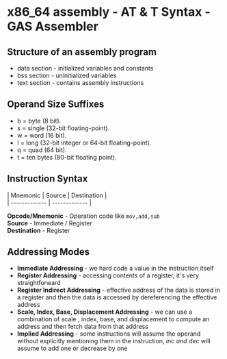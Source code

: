 # x86_64 assembly - AT & T Syntax - GAS Assembler 

## Structure of an assembly program
* data section - initialized variables and constants
* bss section -  uninitialized variables
* text section - contains assembly instructions

## Operand Size Suffixes
* b = byte (8 bit).
* s = single (32-bit floating-point).
* w = word (16 bit).
* l = long (32-bit integer or 64-bit floating-point).
* q = quad (64 bit).
* t = ten bytes (80-bit floating point).

## Instruction Syntax

| Mnemonic  | Source | Destination |   
| ------------- | ------------- |   

**Opcode/Mnemonic** - Operation code like ```mov,add,sub```  
**Source** - Immediate / Register   
**Destination** - Register   



## Addressing Modes
* **Immediate Addressing** - we hard code a value in the instruction itself
* **Register Addressing** - accessing contents of a register, it's very straightforward 
* **Register Indirect Addressing** - effective address of the data is stored in a register and then the data is accessed by dereferencing the effective address  
* **Scale, Index, Base, Displacement Addressing** - we can use a combination of scale , index, base, and displacement to compute an address and then fetch data from that address
* **Implied Addressing** - some instructions will assume the operand without explicitly mentioning them in the instruction, _inc and dec_ will assume to add one or decrease by one 






